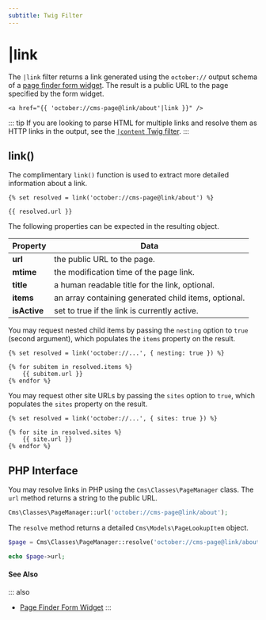 ```yaml
---
subtitle: Twig Filter
---
```

# |link

The `|link` filter returns a link generated using the `october://` output schema of a [page finder form widget](../../element/form/widget-pagefinder.md). The result is a public URL to the page specified by the form widget.

```twig
<a href="{{ 'october://cms-page@link/about'|link }}" />
```

::: tip
If you are looking to parse HTML for multiple links and resolve them as HTTP links in the output, see the [`|content` Twig filter](../tag/content.md).
:::

## link()

The complimentary `link()` function is used to extract more detailed information about a link.

```twig
{% set resolved = link('october://cms-page@link/about') %}

{{ resolved.url }}
```

The following properties can be expected in the resulting object.

Property | Data
------------- | -------------
**url** | the public URL to the page.
**mtime** | the modification time of the page link.
**title** | a human readable title for the link, optional.
**items** | an array containing generated child items, optional.
**isActive** | set to true if the link is currently active.

You may request nested child items by passing the `nesting` option to `true` (second argument), which populates the `items` property on the result.

```twig
{% set resolved = link('october://...', { nesting: true }) %}

{% for subitem in resolved.items %}
    {{ subitem.url }}
{% endfor %}
```

You may request other site URLs by passing the `sites` option to `true`, which populates the `sites` property on the result.

```twig
{% set resolved = link('october://...', { sites: true }) %}

{% for site in resolved.sites %}
    {{ site.url }}
{% endfor %}
```

## PHP Interface

You may resolve links in PHP using the `Cms\Classes\PageManager` class. The `url` method returns a string to the public URL.

```php
Cms\Classes\PageManager::url('october://cms-page@link/about');
```

The `resolve` method returns a detailed `Cms\Models\PageLookupItem` object.

```php
$page = Cms\Classes\PageManager::resolve('october://cms-page@link/about');

echo $page->url;
```

#### See Also

::: also
* [Page Finder Form Widget](../../element/form/widget-pagefinder.md)
:::
